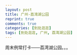 ```yaml
---
layout: post
title: 广州-荔湾湖公园
reprint: true
comments: true
categories: [到处逛逛]
tags: [到处逛逛, 广州, 荔湾湖公园]
---
```


周末例常打卡——荔湾湖公园。。。

<script>
    photos=[
        ["http://of74i8aex.bkt.clouddn.com/images/20170702/DSC06398.jpg", "荷花", "75%"],
        ["http://of74i8aex.bkt.clouddn.com/images/20170702/DSC06400.jpg", "湖1", "75%"],
        ["http://of74i8aex.bkt.clouddn.com/images/20170702/DSC06401.jpg", "湖2", "75%"],
        ["http://of74i8aex.bkt.clouddn.com/images/20170702/DSC06402.jpg", "湖3", "75%"],
        ["http://of74i8aex.bkt.clouddn.com/images/20170702/DSC06403.jpg", "亭1", "75%"],
        ["http://of74i8aex.bkt.clouddn.com/images/20170702/DSC06404.jpg", "亭2", "75%"],
        ["http://of74i8aex.bkt.clouddn.com/images/20170702/DSC06406.jpg", "亭3", "75%"],
        ["http://of74i8aex.bkt.clouddn.com/images/20170702/DSC06407.jpg", "湖4", "75%"],
        ["http://of74i8aex.bkt.clouddn.com/images/20170702/DSC06408.jpg", "亭4", "75%"],
        ["http://of74i8aex.bkt.clouddn.com/images/20170702/DSC06409.jpg", "亭5", "75%"],
        ["http://of74i8aex.bkt.clouddn.com/images/20170702/DSC06413.jpg", "花花草草", "75%"],
        ["http://of74i8aex.bkt.clouddn.com/images/20170702/DSC06414.jpg", "树1", "75%"],
        ["http://of74i8aex.bkt.clouddn.com/images/20170702/DSC06419.jpg", "树2", "75%"],
        ["http://of74i8aex.bkt.clouddn.com/images/20170702/DSC06421.jpg", "雨1", "75%"],
        ["http://of74i8aex.bkt.clouddn.com/images/20170702/DSC06424.jpg", "雨2", "75%"],
        ["http://of74i8aex.bkt.clouddn.com/images/20170702/DSC06431.jpg", "舞台", "75%"],
        ["http://of74i8aex.bkt.clouddn.com/images/20170702/DSC06434.jpg", "树-雨滴", "75%"],
        ["http://of74i8aex.bkt.clouddn.com/images/20170702/DSC06435.jpg", "庭院1", "75%"],
        ["http://of74i8aex.bkt.clouddn.com/images/20170702/DSC06436.jpg", "庭院2", "75%"],
        ["http://of74i8aex.bkt.clouddn.com/images/20170702/DSC06438.jpg", "桥面", "75%"],
        ["http://of74i8aex.bkt.clouddn.com/images/20170702/DSC06439.jpg", "树3", "75%"],
        ["http://of74i8aex.bkt.clouddn.com/images/20170702/DSC06440.jpg", "长廊1", "75%"],
        ["http://of74i8aex.bkt.clouddn.com/images/20170702/DSC06442.jpg", "长廊2", "75%"],
        ["http://of74i8aex.bkt.clouddn.com/images/20170702/DSC06444.jpg", "长廊3", "75%"],
        ["http://of74i8aex.bkt.clouddn.com/images/20170702/DSC06446.jpg", "立柱", "75%"]
    ];
    for (var i=0; i<photos.length; i++)
    {
        document.write("<figure><a href=" + photos[i][0] + " target=_blank>")
        document.write("<img src=" + photos[i][0] + " alt=" + photos[i][1] + " width=" + photos[i][2] + ">")
        document.write("</a></figure>")
        if (photos[i].length > 3)
            document.write(photos[i][3])
        else
            document.write(photos[i][1])
    }
</script>
